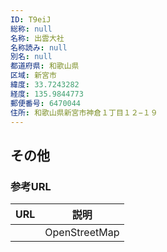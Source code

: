 ```yaml
---
ID: T9eiJ
総称: null
名称: 出雲大社
名称読み: null
別名: null
都道府県: 和歌山県
区域: 新宮市
緯度: 33.7243282
経度: 135.9844773
郵便番号: 6470044
住所: 和歌山県新宮市神倉１丁目１２−１９
---
```


## その他

### 参考URL

| URL | 説明          |
| --- | ------------- |
|     | OpenStreetMap |
